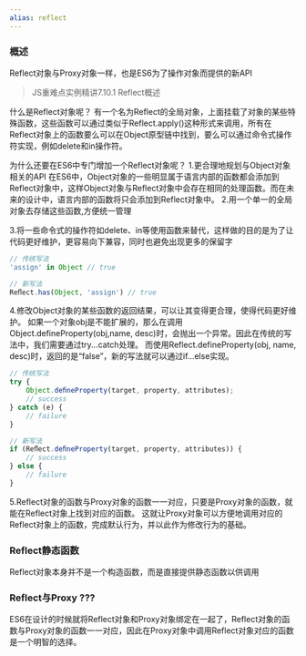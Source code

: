 ```yaml
---
alias: reflect
---
```


### 概述
Reflect对象与Proxy对象一样，也是ES6为了操作对象而提供的新API
>JS重难点实例精讲7.10.1 Reflect概述

什么是Reflect对象呢？
有一个名为Reflect的全局对象，上面挂载了对象的某些特殊函数，这些函数可以通过类似于Reflect.apply()这种形式来调用，所有在Reflect对象上的函数要么可以在Object原型链中找到，要么可以通过命令式操作符实现，例如delete和in操作符。

为什么还要在ES6中专门增加一个Reflect对象呢？
1.更合理地规划与Object对象相关的API
在ES6中，Object对象的一些明显属于语言内部的函数都会添加到Reflect对象中，这样Object对象与Reflect对象中会存在相同的处理函数。而在未来的设计中，语言内部的函数将只会添加到Reflect对象中。
2.用一个单一的全局对象去存储这些函数,方便统一管理

3.将一些命令式的操作符如delete、in等使用函数来替代，这样做的目的是为了让代码更好维护，更容易向下兼容，同时也避免出现更多的保留字
```js
// 传统写法
'assign' in Object // true

// 新写法
Reﬂect.has(Object, 'assign') // true
```

4.修改Object对象的某些函数的返回结果，可以让其变得更合理，使得代码更好维护。
如果一个对象obj是不能扩展的，那么在调用Object.defineProperty(obj,name, desc)时，会抛出一个异常。因此在传统的写法中，我们需要通过try...catch处理。
而使用Reflect.defineProperty(obj, name, desc)时，返回的是“false”，新的写法就可以通过if...else实现。
```js
// 传统写法
try {
    Object.deﬁneProperty(target, property, attributes);
    // success
} catch (e) {
    // failure
}

// 新写法
if (Reﬂect.deﬁneProperty(target, property, attributes)) {
    // success
} else {
    // failure
}
```

5.Reflect对象的函数与Proxy对象的函数一一对应，只要是Proxy对象的函数，就能在Reflect对象上找到对应的函数。
这就让Proxy对象可以方便地调用对应的Reflect对象上的函数，完成默认行为，并以此作为修改行为的基础。

### Reflect静态函数
Reflect对象本身并不是一个构造函数，而是直接提供静态函数以供调用


### Reflect与Proxy ???
ES6在设计的时候就将Reflect对象和Proxy对象绑定在一起了，Reflect对象的函数与Proxy对象的函数一一对应，因此在Proxy对象中调用Reflect对象对应的函数是一个明智的选择。

